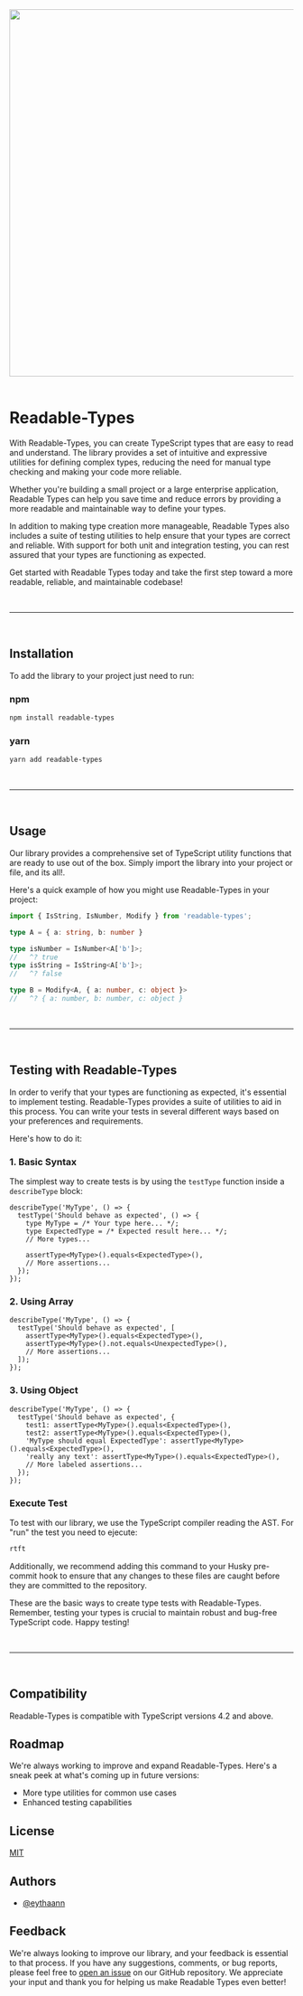 <div align="center"> <a href="https://github.com/Eythaann/readable-types/">
    <img
      src="https://github.com/Eythaann/readable-types/blob/master/blob/logo.png?raw=true"
      width="650"
      height="auto"
    />
  </a>
</div>
<br/>

<h1>Readable-Types</h1>

With Readable-Types, you can create TypeScript types that are easy to read and understand. The library provides a set of intuitive and expressive utilities for defining complex types, reducing the need for manual type checking and making your code more reliable.

Whether you're building a small project or a large enterprise application, Readable Types can help you save time and reduce errors by providing a more readable and maintainable way to define your types.

In addition to making type creation more manageable, Readable Types also includes a suite of testing utilities to help ensure that your types are correct and reliable. With support for both unit and integration testing, you can rest assured that your types are functioning as expected.

Get started with Readable Types today and take the first step toward a more readable, reliable, and maintainable codebase!

<br/>
<hr>
<br/>

## Installation
To add the library to your project just need to run:
### npm
```bash 
npm install readable-types
```
### yarn
```bash 
yarn add readable-types
```

<br/>
<hr>
<br/>

## Usage
Our library provides a comprehensive set of TypeScript utility functions that are ready to use out of the box. Simply import the library into your project or file, and its all!.

Here's a quick example of how you might use Readable-Types in your project:

```typescript
import { IsString, IsNumber, Modify } from 'readable-types';

type A = { a: string, b: number }

type isNumber = IsNumber<A['b']>;
//   ^? true
type isString = IsString<A['b']>;
//   ^? false

type B = Modify<A, { a: number, c: object }>
//   ^? { a: number, b: number, c: object }
```

<br/>
<hr>
<br/>

## Testing with Readable-Types
In order to verify that your types are functioning as expected, it's essential to implement testing. Readable-Types provides a suite of utilities to aid in this process. You can write your tests in several different ways based on your preferences and requirements.

Here's how to do it:

### 1. Basic Syntax
The simplest way to create tests is by using the `testType` function inside a `describeType` block:
```tsx
describeType('MyType', () => {
  testType('Should behave as expected', () => {
    type MyType = /* Your type here... */;
    type ExpectedType = /* Expected result here... */;
    // More types...

    assertType<MyType>().equals<ExpectedType>(),
    // More assertions...
  });
});
```

### 2. Using Array
```tsx
describeType('MyType', () => {
  testType('Should behave as expected', [
    assertType<MyType>().equals<ExpectedType>(),
    assertType<MyType>().not.equals<UnexpectedType>(),
    // More assertions...
  ]);
});
```

### 3. Using Object
```tsx
describeType('MyType', () => {
  testType('Should behave as expected', {
    test1: assertType<MyType>().equals<ExpectedType>(),
    test2: assertType<MyType>().equals<ExpectedType>(),
    'MyType should equal ExpectedType': assertType<MyType>().equals<ExpectedType>(),
    'really any text': assertType<MyType>().equals<ExpectedType>(),
    // More labeled assertions...
  });
});
```

### Execute Test
To test with our library, we use the TypeScript compiler reading the AST.
For "run" the test you need to ejecute:
```bash 
rtft
```
Additionally, we recommend adding this command to your Husky pre-commit hook to ensure that any changes to these files are caught before they are committed to the repository.

These are the basic ways to create type tests with Readable-Types. Remember, testing your types is crucial to maintain robust and bug-free TypeScript code. Happy testing!

<br/>
<hr>
<br/>

## Compatibility
Readable-Types is compatible with TypeScript versions 4.2 and above.

## Roadmap
We're always working to improve and expand Readable-Types. Here's a sneak peek at what's coming up in future versions:
* More type utilities for common use cases
* Enhanced testing capabilities

## License
[MIT](https://github.com/Eythaann/readable-types/blob/master/LICENSE.txt)

## Authors
- [@eythaann](https://www.github.com/eythaann)

## Feedback
We're always looking to improve our library, and your feedback is essential to that process. If you have any suggestions, comments, or bug reports, please feel free to [open an issue](https://github.com/eythaann/readable-types/issues) on our GitHub repository. We appreciate your input and thank you for helping us make Readable Types even better!